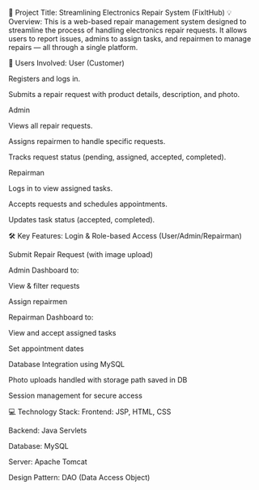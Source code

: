 🔧 Project Title: Streamlining Electronics Repair System (FixItHub)
💡 Overview:
This is a web-based repair management system designed to streamline the process of handling electronics repair requests. It allows users to report issues, admins to assign tasks, and repairmen to manage repairs — all through a single platform.

👥 Users Involved:
User (Customer)

Registers and logs in.

Submits a repair request with product details, description, and photo.

Admin

Views all repair requests.

Assigns repairmen to handle specific requests.

Tracks request status (pending, assigned, accepted, completed).

Repairman

Logs in to view assigned tasks.

Accepts requests and schedules appointments.

Updates task status (accepted, completed).

🛠️ Key Features:
Login & Role-based Access (User/Admin/Repairman)

Submit Repair Request (with image upload)

Admin Dashboard to:

View & filter requests

Assign repairmen

Repairman Dashboard to:

View and accept assigned tasks

Set appointment dates

Database Integration using MySQL

Photo uploads handled with storage path saved in DB

Session management for secure access

💻 Technology Stack:
Frontend: JSP, HTML, CSS

Backend: Java Servlets

Database: MySQL

Server: Apache Tomcat

Design Pattern: DAO (Data Access Object)
